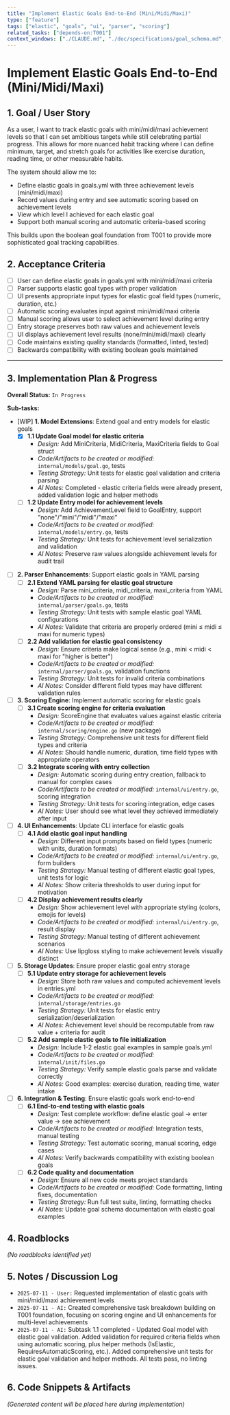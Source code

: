 ```yaml
---
title: "Implement Elastic Goals End-to-End (Mini/Midi/Maxi)"
type: ["feature"]
tags: ["elastic", "goals", "ui", "parser", "scoring"]
related_tasks: ["depends-on:T001"]
context_windows: ["./CLAUDE.md", "./doc/specifications/goal_schema.md", "./internal/models/*.go", "./internal/parser/*.go", "./internal/ui/*.go"]
---
```


# Implement Elastic Goals End-to-End (Mini/Midi/Maxi)

## 1. Goal / User Story

As a user, I want to track elastic goals with mini/midi/maxi achievement levels so that I can set ambitious targets while still celebrating partial progress. This allows for more nuanced habit tracking where I can define minimum, target, and stretch goals for activities like exercise duration, reading time, or other measurable habits.

The system should allow me to:
- Define elastic goals in goals.yml with three achievement levels (mini/midi/maxi)
- Record values during entry and see automatic scoring based on achievement levels
- View which level I achieved for each elastic goal
- Support both manual scoring and automatic criteria-based scoring

This builds upon the boolean goal foundation from T001 to provide more sophisticated goal tracking capabilities.

## 2. Acceptance Criteria

- [ ] User can define elastic goals in goals.yml with mini/midi/maxi criteria
- [ ] Parser supports elastic goal types with proper validation
- [ ] UI presents appropriate input types for elastic goal field types (numeric, duration, etc.)
- [ ] Automatic scoring evaluates input against mini/midi/maxi criteria
- [ ] Manual scoring allows user to select achievement level during entry
- [ ] Entry storage preserves both raw values and achievement levels
- [ ] UI displays achievement level results (none/mini/midi/maxi) clearly
- [ ] Code maintains existing quality standards (formatted, linted, tested)
- [ ] Backwards compatibility with existing boolean goals maintained

---
## 3. Implementation Plan & Progress

**Overall Status:** `In Progress`

**Sub-tasks:**

- [WIP] **1. Model Extensions**: Extend goal and entry models for elastic goals
    - [x] **1.1 Update Goal model for elastic criteria**
        - *Design:* Add MiniCriteria, MidiCriteria, MaxiCriteria fields to Goal struct
        - *Code/Artifacts to be created or modified:* `internal/models/goal.go`, tests
        - *Testing Strategy:* Unit tests for elastic goal validation and criteria parsing
        - *AI Notes:* Completed - elastic criteria fields were already present, added validation logic and helper methods
    - [ ] **1.2 Update Entry model for achievement levels**
        - *Design:* Add AchievementLevel field to GoalEntry, support "none"/"mini"/"midi"/"maxi"
        - *Code/Artifacts to be created or modified:* `internal/models/entry.go`, tests
        - *Testing Strategy:* Unit tests for achievement level serialization and validation
        - *AI Notes:* Preserve raw values alongside achievement levels for audit trail

- [ ] **2. Parser Enhancements**: Support elastic goals in YAML parsing
    - [ ] **2.1 Extend YAML parsing for elastic goal structure**
        - *Design:* Parse mini_criteria, midi_criteria, maxi_criteria from YAML
        - *Code/Artifacts to be created or modified:* `internal/parser/goals.go`, tests
        - *Testing Strategy:* Unit tests with sample elastic goal YAML configurations
        - *AI Notes:* Validate that criteria are properly ordered (mini ≤ midi ≤ maxi for numeric types)
    - [ ] **2.2 Add validation for elastic goal consistency**
        - *Design:* Ensure criteria make logical sense (e.g., mini < midi < maxi for "higher is better")
        - *Code/Artifacts to be created or modified:* `internal/parser/goals.go`, validation functions
        - *Testing Strategy:* Unit tests for invalid criteria combinations
        - *AI Notes:* Consider different field types may have different validation rules

- [ ] **3. Scoring Engine**: Implement automatic scoring for elastic goals
    - [ ] **3.1 Create scoring engine for criteria evaluation**
        - *Design:* ScoreEngine that evaluates values against elastic criteria
        - *Code/Artifacts to be created or modified:* `internal/scoring/engine.go` (new package)
        - *Testing Strategy:* Comprehensive unit tests for different field types and criteria
        - *AI Notes:* Should handle numeric, duration, time field types with appropriate operators
    - [ ] **3.2 Integrate scoring with entry collection**
        - *Design:* Automatic scoring during entry creation, fallback to manual for complex cases
        - *Code/Artifacts to be created or modified:* `internal/ui/entry.go`, scoring integration
        - *Testing Strategy:* Unit tests for scoring integration, edge cases
        - *AI Notes:* User should see what level they achieved immediately after input

- [ ] **4. UI Enhancements**: Update CLI interface for elastic goals
    - [ ] **4.1 Add elastic goal input handling**
        - *Design:* Different input prompts based on field types (numeric with units, duration formats)
        - *Code/Artifacts to be created or modified:* `internal/ui/entry.go`, form builders
        - *Testing Strategy:* Manual testing of different elastic goal types, unit tests for logic
        - *AI Notes:* Show criteria thresholds to user during input for motivation
    - [ ] **4.2 Display achievement results clearly**
        - *Design:* Show achievement level with appropriate styling (colors, emojis for levels)
        - *Code/Artifacts to be created or modified:* `internal/ui/entry.go`, result display
        - *Testing Strategy:* Manual testing of different achievement scenarios
        - *AI Notes:* Use lipgloss styling to make achievement levels visually distinct

- [ ] **5. Storage Updates**: Ensure proper elastic goal entry storage
    - [ ] **5.1 Update entry storage for achievement levels**
        - *Design:* Store both raw values and computed achievement levels in entries.yml
        - *Code/Artifacts to be created or modified:* `internal/storage/entries.go`
        - *Testing Strategy:* Unit tests for elastic entry serialization/deserialization
        - *AI Notes:* Achievement level should be recomputable from raw value + criteria for audit
    - [ ] **5.2 Add sample elastic goals to file initialization**
        - *Design:* Include 1-2 elastic goal examples in sample goals.yml
        - *Code/Artifacts to be created or modified:* `internal/init/files.go`
        - *Testing Strategy:* Verify sample elastic goals parse and validate correctly
        - *AI Notes:* Good examples: exercise duration, reading time, water intake

- [ ] **6. Integration & Testing**: Ensure elastic goals work end-to-end
    - [ ] **6.1 End-to-end testing with elastic goals**
        - *Design:* Test complete workflow: define elastic goal → enter value → see achievement
        - *Code/Artifacts to be created or modified:* Integration tests, manual testing
        - *Testing Strategy:* Test automatic scoring, manual scoring, edge cases
        - *AI Notes:* Verify backwards compatibility with existing boolean goals
    - [ ] **6.2 Code quality and documentation**
        - *Design:* Ensure all new code meets project standards
        - *Code/Artifacts to be created or modified:* Code formatting, linting fixes, documentation
        - *Testing Strategy:* Run full test suite, linting, formatting checks
        - *AI Notes:* Update goal schema documentation with elastic goal examples

## 4. Roadblocks

*(No roadblocks identified yet)*

## 5. Notes / Discussion Log

- `2025-07-11 - User:` Requested implementation of elastic goals with mini/midi/maxi achievement levels
- `2025-07-11 - AI:` Created comprehensive task breakdown building on T001 foundation, focusing on scoring engine and UI enhancements for multi-level achievements
- `2025-07-11 - AI:` Subtask 1.1 completed - Updated Goal model with elastic goal validation. Added validation for required criteria fields when using automatic scoring, plus helper methods (IsElastic, RequiresAutomaticScoring, etc.). Added comprehensive unit tests for elastic goal validation and helper methods. All tests pass, no linting issues.

## 6. Code Snippets & Artifacts 

*(Generated content will be placed here during implementation)*